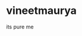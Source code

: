 # vineetmaurya
its  pure  me 
<!DOCTYPE html>
<html lang="en">
<head>
	<meta charset="UTF-8">
	<title>Game</title>
	<style type="text/css">
		.winner{
			color: green;
		}
		.ma{
			height:600px%;
			width: 600px;
			margin:10px;
			border:2px solid red;
			position: center;

		}
	</style>
</head>
<body>
	<div class="ma">
<h1> <span  id="displayp1">0</span> to <span id="displayp2">0</span>  </h1>
<p>Playing to :<span id="winScore">5</span></p>
<input type="text" name="trail">
<button id="p1">Player One</button>
<button id="p2">Player Two</button>
<button id="p3">ReseT</button>
</div>
<script type="text/javascript" src="Game.js"></script>	
</body>
</html>
